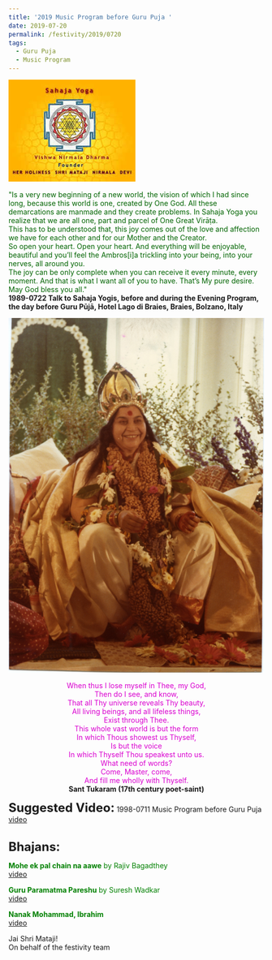```yaml
---
title: '2019 Music Program before Guru Puja '
date: 2019-07-20
permalink: /festivity/2019/0720
tags:
  - Guru Puja
  - Music Program
---
```


![PICTURE 1](/images/image1.png)

<p>
<font color="DarkGreen">"Is a very new beginning of a new world, the vision of which I had since long, because this world is one, created by One God. All these demarcations are manmade and they create problems. In Sahaja Yoga you realize that we are all one, part and parcel of One Great Virāṭa.<br>
This has to be understood that, this joy comes out of the love and affection we have for each other and for our Mother and the Creator.<br>
So open your heart. Open your heart. And everything will be enjoyable, beautiful and you’ll feel the Ambros[i]a trickling into your being, into your nerves, all around you.<br>
The joy can be only complete when you can receive it every minute, every moment. And that is what I want all of you to have. That’s My pure desire.<br>
May God bless you all."</font><br>
<b>1989-0722 Talk to Sahaja Yogis, before and during the Evening Program, the day before Guru Pūjā, Hotel Lago di Braies, Braies, Bolzano, Italy</b>
</p>

<div style="text-align: center"><img src="/images/image8.png" /></div>

<p style="text-align:center;">
<font color="DarkRed;"> 
When thus I lose myself in Thee, my God,<br>
Then do I see, and know,<br>
That all Thy universe reveals Thy beauty,<br>
All living beings, and all lifeless things,<br>
Exist through Thee.<br>
This whole vast world is but the form<br>
In which Thous showest us Thyself,<br>
Is but the voice<br>
In which Thyself Thou speakest unto us.<br>
What need of words?<br>
Come, Master, come,<br>
And fill me wholly with Thyself.<br></font>
<b>Sant Tukaram (17th century poet-saint)</b><br>
</p>  

<font size="+2"><b>Suggested Video:</b></font> 1998-0711 Music Program before Guru Puja<br><a href="https://youtu.be/aHW-KTHeocU"> video</a><br>

<br>
<font size="+2"><b>Bhajans:</b></font>

<p style="color:green; text-align:left;">
<b>Mohe ek pal chain na aawe</b> by Rajiv Bagadthey<br><a href="https://youtu.be/bTJfxnOF53s"> video</a><br>
</p>

<p style="color:green; text-align:left;">
<b>Guru Paramatma Pareshu</b> by Suresh Wadkar<br><a href="https://youtu.be/R6M4IgAHMcE"> video</a><br>
</p>

<p style="color:green; text-align:left;">
<b>Nanak Mohammad, Ibrahim</b><br><a href="https://youtu.be/wfCyNpxW3Ms"> video</a><br>
</p>

Jai Shri Mataji!<br>
On behalf of the festivity team